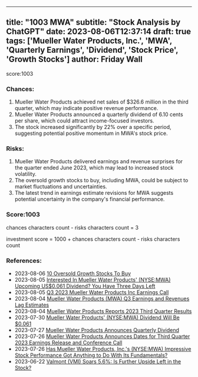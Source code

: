 
---
title: "1003 MWA"
subtitle: "Stock Analysis by ChatGPT"
date: 2023-08-06T12:37:14
draft: true
tags: ['Mueller Water Products, Inc.', 'MWA', 'Quarterly Earnings', 'Dividend', 'Stock Price', 'Growth Stocks']
author: Friday Wall
---

score:1003
### Chances:
1. Mueller Water Products achieved net sales of $326.6 million in the third quarter, which may indicate positive revenue performance.
2. Mueller Water Products announced a quarterly dividend of 6.10 cents per share, which could attract income-focused investors.
3. The stock increased significantly by 22% over a specific period, suggesting potential positive momentum in MWA's stock price.
### Risks:
1. Mueller Water Products delivered earnings and revenue surprises for the quarter ended June 2023, which may lead to increased stock volatility.
2. The oversold growth stocks to buy, including MWA, could be subject to market fluctuations and uncertainties.
3. The latest trend in earnings estimate revisions for MWA suggests potential uncertainty in the company's financial performance.
### Score:1003
chances characters count - risks characters count = 3

investment score = 1000 + chances characters count - risks characters count
### References:
- 2023-08-06 [10 Oversold Growth Stocks To Buy](https://finance.yahoo.com/news/10-oversold-growth-stocks-buy-112908012.html?.tsrc=rss)
- 2023-08-05 [Interested In Mueller Water Products' (NYSE:MWA) Upcoming US$0.061 Dividend? You Have Three Days Left](https://finance.yahoo.com/news/interested-mueller-water-products-nyse-120855971.html?.tsrc=rss)
- 2023-08-05 [Q3 2023 Mueller Water Products Inc Earnings Call](https://finance.yahoo.com/news/q3-2023-mueller-water-products-073425575.html?.tsrc=rss)
- 2023-08-04 [Mueller Water Products (MWA) Q3 Earnings and Revenues Lag Estimates](https://finance.yahoo.com/news/mueller-water-products-mwa-q3-230510037.html?.tsrc=rss)
- 2023-08-04 [Mueller Water Products Reports 2023 Third Quarter Results](https://finance.yahoo.com/news/mueller-water-products-reports-2023-204400505.html?.tsrc=rss)
- 2023-07-30 [Mueller Water Products' (NYSE:MWA) Dividend Will Be $0.061](https://finance.yahoo.com/news/mueller-water-products-nyse-mwa-120746859.html?.tsrc=rss)
- 2023-07-27 [Mueller Water Products Announces Quarterly Dividend](https://finance.yahoo.com/news/mueller-water-products-announces-quarterly-201100585.html?.tsrc=rss)
- 2023-07-26 [Mueller Water Products Announces Dates for Third Quarter 2023 Earnings Release and Conference Call](https://finance.yahoo.com/news/mueller-water-products-announces-dates-201600497.html?.tsrc=rss)
- 2023-07-26 [Has Mueller Water Products, Inc.'s (NYSE:MWA) Impressive Stock Performance Got Anything to Do With Its Fundamentals?](https://finance.yahoo.com/news/mueller-water-products-inc-nyse-175206276.html?.tsrc=rss)
- 2023-06-22 [Valmont (VMI) Soars 5.6%: Is Further Upside Left in the Stock?](https://finance.yahoo.com/news/valmont-vmi-soars-5-6-115800714.html?.tsrc=rss)


                